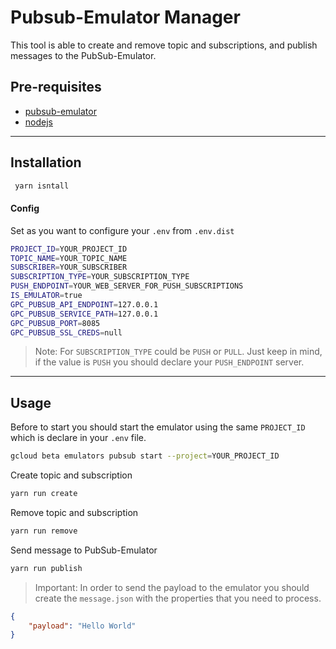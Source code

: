 Pubsub-Emulator Manager
==========

This tool is able to create and remove topic and subscriptions, and publish messages to the PubSub-Emulator.

## Pre-requisites

 - [pubsub-emulator](https://cloud.google.com/pubsub/docs/emulator)
 - [nodejs](https://nodejs.org/en/download/)

----

## Installation

```bash
 yarn isntall
```

#### Config

Set as you want to configure your `.env` from `.env.dist`

```bash
PROJECT_ID=YOUR_PROJECT_ID
TOPIC_NAME=YOUR_TOPIC_NAME
SUBSCRIBER=YOUR_SUBSCRIBER
SUBSCRIPTION_TYPE=YOUR_SUBSCRIPTION_TYPE
PUSH_ENDPOINT=YOUR_WEB_SERVER_FOR_PUSH_SUBSCRIPTIONS
IS_EMULATOR=true
GPC_PUBSUB_API_ENDPOINT=127.0.0.1
GPC_PUBSUB_SERVICE_PATH=127.0.0.1
GPC_PUBSUB_PORT=8085
GPC_PUBSUB_SSL_CREDS=null
```

> Note: For `SUBSCRIPTION_TYPE` could be `PUSH` or `PULL`. Just keep in mind, if the value is `PUSH` you should declare your `PUSH_ENDPOINT` server.

----

## Usage

Before to start you should start the emulator using the same `PROJECT_ID` which is declare in your `.env` file.

```bash
gcloud beta emulators pubsub start --project=YOUR_PROJECT_ID
```

Create topic and subscription
 
```bash
yarn run create
```

Remove topic and subscription
 
```bash
yarn run remove
```

Send message to PubSub-Emulator
 
```bash
yarn run publish
```

> Important: In order to send the payload to the emulator you should create the `message.json` with the properties that you need to process.

```json
{
    "payload": "Hello World" 
}
```
